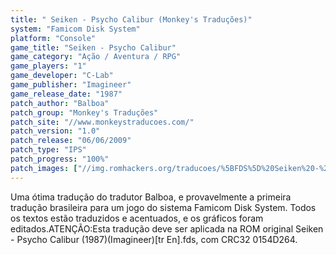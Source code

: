 ```yaml
---
title: " Seiken - Psycho Calibur (Monkey's Traduções)"
system: "Famicom Disk System"
platform: "Console"
game_title: "Seiken - Psycho Calibur"
game_category: "Ação / Aventura / RPG"
game_players: "1"
game_developer: "C-Lab"
game_publisher: "Imagineer"
game_release_date: "1987"
patch_author: "Balboa"
patch_group: "Monkey's Traduções"
patch_site: "//www.monkeystraducoes.com/"
patch_version: "1.0"
patch_release: "06/06/2009"
patch_type: "IPS"
patch_progress: "100%"
patch_images: ["//img.romhackers.org/traducoes/%5BFDS%5D%20Seiken%20-%20Psycho%20Calibur%20-%20Monkey's%20Tradu%C3%A7%C3%B5es%20-%201.png","//img.romhackers.org/traducoes/%5BFDS%5D%20Seiken%20-%20Psycho%20Calibur%20-%20Monkey's%20Tradu%C3%A7%C3%B5es%20-%202.png","//img.romhackers.org/traducoes/%5BFDS%5D%20Seiken%20-%20Psycho%20Calibur%20-%20Monkey's%20Tradu%C3%A7%C3%B5es%20-%203.png"]
---
```

Uma ótima tradução do tradutor Balboa, e provavelmente a primeira tradução brasileira para um jogo do sistema Famicom Disk System. Todos os textos estão traduzidos e acentuados, e os gráficos foram editados.ATENÇÃO:Esta tradução deve ser aplicada na ROM original Seiken - Psycho Calibur (1987)(Imagineer)[tr En].fds, com CRC32 0154D264.